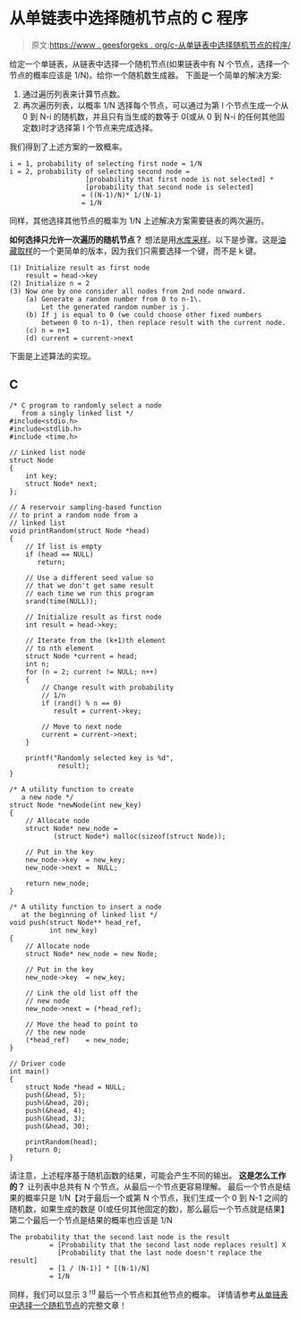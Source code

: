 # 从单链表中选择随机节点的 C 程序

> 原文:[https://www . geesforgeks . org/c-从单链表中选择随机节点的程序/](https://www.geeksforgeeks.org/c-program-for-selecting-a-random-node-from-a-singly-linked-list/)

给定一个单链表，从链表中选择一个随机节点(如果链表中有 N 个节点，选择一个节点的概率应该是 1/N)。给你一个随机数生成器。
下面是一个简单的解决方案:

1.  通过遍历列表来计算节点数。
2.  再次遍历列表，以概率 1/N 选择每个节点，可以通过为第 I 个节点生成一个从 0 到 N-i 的随机数，并且只有当生成的数等于 0(或从 0 到 N-i 的任何其他固定数)时才选择第 I 个节点来完成选择。

我们得到了上述方案的一致概率。

```
i = 1, probability of selecting first node = 1/N
i = 2, probability of selecting second node =
                   [probability that first node is not selected] * 
                   [probability that second node is selected]
                  = ((N-1)/N)* 1/(N-1)
                  = 1/N  
```

同样，其他选择其他节点的概率为 1/N
上述解决方案需要链表的两次遍历。

**如何选择只允许一次遍历的随机节点？**
想法是用[水库采样](https://www.geeksforgeeks.org/reservoir-sampling/)。以下是步骤。这是[油藏取样](https://www.geeksforgeeks.org/reservoir-sampling/)的一个更简单的版本，因为我们只需要选择一个键，而不是 k 键。

```
(1) Initialize result as first node
    result = head->key 
(2) Initialize n = 2
(3) Now one by one consider all nodes from 2nd node onward.
    (a) Generate a random number from 0 to n-1\. 
        Let the generated random number is j.
    (b) If j is equal to 0 (we could choose other fixed numbers 
        between 0 to n-1), then replace result with the current node.
    (c) n = n+1
    (d) current = current->next
```

下面是上述算法的实现。

## C

```
/* C program to randomly select a node 
   from a singly linked list */
#include<stdio.h>
#include<stdlib.h>
#include <time.h>

// Linked list node 
struct Node
{
    int key;
    struct Node* next;
};

// A reservoir sampling-based function 
// to print a random node from a 
// linked list
void printRandom(struct Node *head)
{
    // If list is empty
    if (head == NULL)
       return;

    // Use a different seed value so 
    // that we don't get same result 
    // each time we run this program
    srand(time(NULL));

    // Initialize result as first node
    int result = head->key;

    // Iterate from the (k+1)th element 
    // to nth element
    struct Node *current = head;
    int n;
    for (n = 2; current != NULL; n++)
    {
        // Change result with probability 
        // 1/n
        if (rand() % n == 0)
           result = current->key;

        // Move to next node
        current = current->next;
    }

    printf("Randomly selected key is %d", 
            result);
}

/* A utility function to create 
   a new node */
struct Node *newNode(int new_key)
{
    // Allocate node 
    struct Node* new_node =
           (struct Node*) malloc(sizeof(struct Node));

    // Put in the key 
    new_node->key  = new_key;
    new_node->next =  NULL;

    return new_node;
}

/* A utility function to insert a node 
   at the beginning of linked list */
void push(struct Node** head_ref, 
          int new_key)
{
    // Allocate node 
    struct Node* new_node = new Node;

    // Put in the key  
    new_node->key  = new_key;

    // Link the old list off the 
    // new node 
    new_node->next = (*head_ref);

    // Move the head to point to 
    // the new node 
    (*head_ref)    = new_node;
}

// Driver code
int main()
{
    struct Node *head = NULL;
    push(&head, 5);
    push(&head, 20);
    push(&head, 4);
    push(&head, 3);
    push(&head, 30);

    printRandom(head);
    return 0;
}
```

请注意，上述程序基于随机函数的结果，可能会产生不同的输出。
**这是怎么工作的？**
让列表中总共有 N 个节点。从最后一个节点更容易理解。
最后一个节点是结果的概率只是 1/N【对于最后一个或第 N 个节点，我们生成一个 0 到 N-1 之间的随机数，如果生成的数是 0(或任何其他固定的数)，那么最后一个节点就是结果】
第二个最后一个节点是结果的概率也应该是 1/N

```
The probability that the second last node is the result 
          = [Probability that the second last node replaces result] X 
            [Probability that the last node doesn't replace the result] 
          = [1 / (N-1)] * [(N-1)/N]
          = 1/N
```

同样，我们可以显示 3 <sup>rd</sup> 最后一个节点和其他节点的概率。
详情请参考[从单链表中选择一个随机节点](https://www.geeksforgeeks.org/select-a-random-node-from-a-singly-linked-list/)的完整文章！